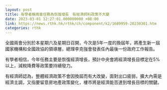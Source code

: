 ```yaml
---
layout: post
title: 有學者稱兩會任務為恢復增長　有經濟師料政策不大變
date: 2023-03-01 12:27:01.000000000 +08:00
link: https://news.rthk.hk/rthk/ch/component/k2/1689959-20230301.htm
categories: rthk
---
```


全國兩會分別於本星期六及星期日召開，今次是5年一度的換屆年，將產生新一屆國家機構和全國政協的領導層，總理李克強會發表任內最後一份政府工作報告。

有學者相信，今年任務主要是恢復經濟增長，預計中央會將經濟增長目標定在5%以上，減稅降費等政策要持續發力。

有經濟師認為，整體經濟政策不會因換屆而有大改變，面對出口疲弱，擴大內需是經濟主調，又指要留意房地產政策變化，樓市將是經濟能否達到增長目標的關鍵。
